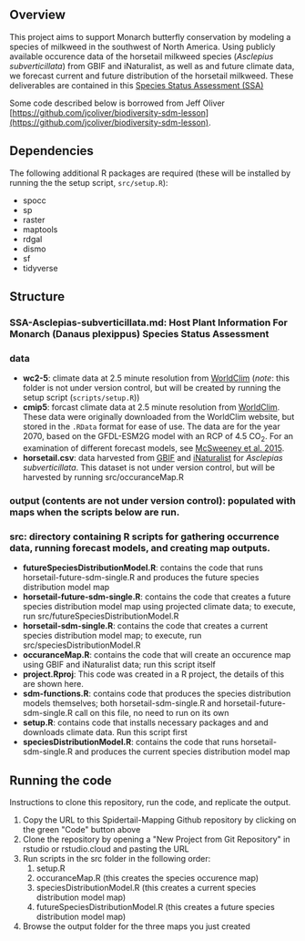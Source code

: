 ## Overview
This project aims to support Monarch butterfly conservation by modeling a species of milkweed in the southwest of North America. Using publicly available occurence data of the horsetail milkweed species (*Asclepius subverticillata*) from GBIF and iNaturalist, as well as and future climate data, we forecast current and future distribution of the horsetail milkweed. These deliverables are contained in this [Species Status Assessment (SSA)](main/SSA-Asclepias-subverticillata.md)

Some code described below is borrowed from Jeff Oliver [https://github.com/jcoliver/biodiversity-sdm-lesson](https://github.com/jcoliver/biodiversity-sdm-lesson).

## Dependencies
The following additional R packages are required (these will be installed by running the the setup script, `src/setup.R`):

+ spocc
+ sp
+ raster
+ maptools
+ rdgal
+ dismo
+ sf
+ tidyverse

## Structure
### SSA-Asclepias-subverticillata.md: Host Plant Information For Monarch (Danaus plexippus) Species Status Assessment
### data
  + **wc2-5**: climate data at 2.5 minute resolution from [WorldClim](http://www.worldclim.org) (_note_: this folder is not under version control, but will be created by running the setup script (`scripts/setup.R`))
  + **cmip5**: forcast climate data at 2.5 minute resolution from [WorldClim](http://www.worldclim.org). These data were originally downloaded from the WorldClim website, but stored in the `.RData` format for ease of use. The data are for the year 2070, based on the GFDL-ESM2G model with an RCP of 4.5 CO<sub>2</sub>. For an examination of different forecast models, see [McSweeney et al. 2015](https://link.springer.com/article/10.1007/s00382-014-2418-8).
  + **horsetail.csv**: data harvested from [GBIF](https://www.gbif.org/) and [iNaturalist](https://www.inaturalist.org) for _Asclepias subverticillata_. This dataset is not under version control, but will be harvested by running src/occuranceMap.R
### output (contents are not under version control): populated with maps when the scripts below are run.
### src: directory containing R scripts for gathering occurrence data, running forecast models, and creating map outputs.
  + **futureSpeciesDistributionModel.R**: contains the code that runs horsetail-future-sdm-single.R and produces the future species distribution model map
  + **horsetail-future-sdm-single.R**: contains the code that creates a future species distribution model map using projected climate data; to execute, run src/futureSpeciesDistributionModel.R
  + **horsetail-sdm-single.R**: contains the code that creates a current species distribution model map; to execute, run src/speciesDistributionModel.R
  + **occuranceMap.R**: contains the code that will create an occurence map using GBIF and iNaturalist data; run this script itself
  + **project.Rproj**: This code was created in a R project, the details of this are shown here.
  + **sdm-functions.R**: contains code that produces the species distribution models themselves; both horsetail-sdm-single.R and horsetail-future-sdm-single.R call on this file, no need to run on its own
  + **setup.R**: contains code that installs necessary packages and and downloads climate data. Run this script first
  + **speciesDistributionModel.R**: contains the code that runs horsetail-sdm-single.R and produces the current species distribution model map

## Running the code
Instructions to clone this repository, run the code, and replicate the output.
 1. Copy the URL to this Spidertail-Mapping Github repository by clicking on the green "Code" button above
 2. Clone the repository by opening a "New Project from Git Repository" in rstudio or rstudio.cloud and pasting the URL
 3. Run scripts in the src folder in the following order:
    1) setup.R
    2) occuranceMap.R (this creates the species occurence map)
    3) speciesDistributionModel.R (this creates a current species distribution model map)
    4) futureSpeciesDistributionModel.R (this creates a future species distribution model map)
 4. Browse the output folder for the three maps you just created
